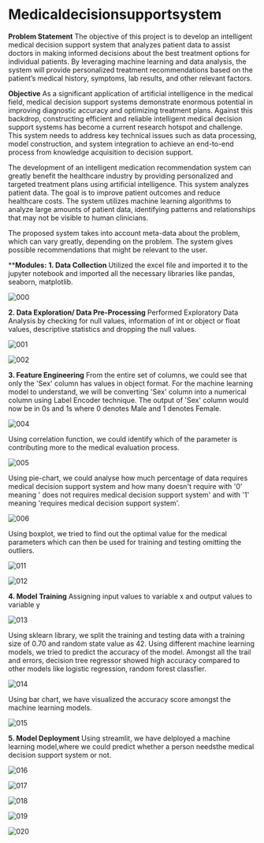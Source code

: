 # Medicaldecisionsupportsystem
**Problem Statement**
The objective of this project is to develop an intelligent medical decision support system that analyzes patient data to assist doctors in making informed decisions about the best treatment options for individual patients. By leveraging machine learning and data analysis, the system will provide personalized treatment recommendations based on the patient’s medical history, symptoms, lab results, and other relevant factors.

**Objective**
As a significant application of artificial intelligence in the medical field, medical decision support systems demonstrate enormous potential in improving diagnostic accuracy and optimizing treatment plans. Against this backdrop, constructing efficient and reliable intelligent medical decision support systems has become a current research hotspot and challenge. This system needs to address key technical issues such as data processing, model construction, and system integration to achieve an end-to-end process from knowledge acquisition to decision support.

The development of an intelligent medication recommendation system can greatly benefit the healthcare industry by providing personalized and targeted treatment plans using artificial intelligence. This system analyzes patient data. The goal is to improve patient outcomes and reduce healthcare costs. The system utilizes machine learning algorithms to analyze large amounts of patient data, identifying patterns and relationships that may not be visible to human clinicians.

The proposed system takes into account meta-data about the problem, which can vary greatly, depending on the problem. The system gives possible recommendations that might be relevant to the user.

****Modules:**
**1. Data Collection**
Utilized the excel file and imported it to the jupyter notebook and imported all the necessary libraries like pandas, seaborn, matplotlib.

![000](https://github.com/user-attachments/assets/0fab91af-ba82-4a75-86be-ea9809674ec7)


**2. Data Exploration/ Data Pre-Processing**
Performed Exploratory Data Analysis by checking for null values, information of int or object or float values, descriptive statistics and dropping the null values.

![001](https://github.com/user-attachments/assets/4e057fe1-86a8-44e4-952e-15b735e9fedd)

![002](https://github.com/user-attachments/assets/825fac77-5359-42b4-abd1-7ed22e52e003)


**3. Feature Engineering**
From the entire set of columns, we could see that only the 'Sex' column has values in object format. For the machine learning model to understand, we will be converting 'Sex' column into a numerical column using Label Encoder technique. The output of 'Sex' column would now be in 0s and 1s where 0 denotes Male and 1 denotes Female.

![004](https://github.com/user-attachments/assets/b97b4a77-c048-4c32-9d6a-8cda3d834ef5)


Using correlation function, we could identify which of the parameter is contributing more to the medical evaluation process.

![005](https://github.com/user-attachments/assets/c582f211-2adf-4869-a409-5f529260bec7)

Using pie-chart, we could analyse how much percentage of data requires medical decision support system and how many doesn't require with '0' meaning ' does not requires medical decision support system' and with '1' meaning 'requires medical decision support system'. 

![006](https://github.com/user-attachments/assets/5ccc2358-54c1-4b9e-84a1-223f488e943b)

Using boxplot, we tried to find out the optimal value for the medical parameters which can then be used for training and testing omitting the outliers.

![011](https://github.com/user-attachments/assets/59e4aa9a-e20e-4c8a-bca6-efe1d18f6984)

![012](https://github.com/user-attachments/assets/87152da2-c73d-4aea-a44b-0ca0f15b2a86)

**4. Model Training**
Assigning input values to variable x and output values to variable y

![013](https://github.com/user-attachments/assets/5e4b915d-3599-46b1-be4a-83ce5d4fdd71)

Using sklearn library, we split the training and testing data with a training size of 0.70 and random state value as 42.
Using different machine learning models, we tried to predict the accuracy of the model. Amongst all the trail and errors, decision tree regressor showed high accuracy compared to other models like logistic regression, random forest classfier.

![014](https://github.com/user-attachments/assets/c6d4344e-a12f-40a2-8f87-c7c0632a7c3e)

Using bar chart, we have visualized the accuracy score amongst the machine learning models.

![015](https://github.com/user-attachments/assets/0c39b774-56f9-4355-8888-e8147bad90cc)

**5. Model Deployment**
Using streamlit, we have delployed a machine learning model,where we could predict whether a person needsthe medical decision support system or not.

![016](https://github.com/user-attachments/assets/8f16d7ba-bba6-4530-a0e4-49c0b8b607b0)

![017](https://github.com/user-attachments/assets/a6d4bd7c-891d-4fff-891f-8f314b18f2c8)

![018](https://github.com/user-attachments/assets/021d17ab-9023-4c43-9cdf-6ac466468c0f)

![019](https://github.com/user-attachments/assets/ea32c126-ad78-4536-9708-43c8133ea624)

![020](https://github.com/user-attachments/assets/269f5682-05ac-43c4-bd10-ce1beef9b343)


